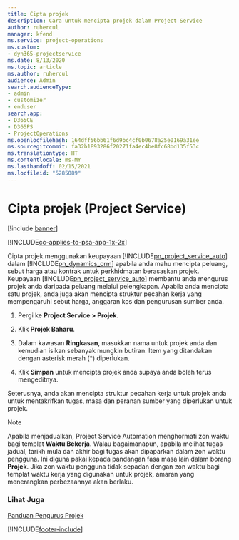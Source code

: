 ```yaml
---
title: Cipta projek
description: Cara untuk mencipta projek dalam Project Service
author: ruhercul
manager: kfend
ms.service: project-operations
ms.custom:
- dyn365-projectservice
ms.date: 8/13/2020
ms.topic: article
ms.author: ruhercul
audience: Admin
search.audienceType:
- admin
- customizer
- enduser
search.app:
- D365CE
- D365PS
- ProjectOperations
ms.openlocfilehash: 164dff56bb61f6d9bc4cf0b0678a25e0169a31ee
ms.sourcegitcommit: fa32b1893286f20271fa4ec4be8fc68bd135f53c
ms.translationtype: HT
ms.contentlocale: ms-MY
ms.lasthandoff: 02/15/2021
ms.locfileid: "5285089"
---
```

# <a name="create-a-project-project-service"></a>Cipta projek (Project Service)

[!include [banner](../includes/psa-now-project-operations.md)]

[!INCLUDE[cc-applies-to-psa-app-1x-2x](../includes/cc-applies-to-psa-app-1x-2x.md)]

Cipta projek menggunakan keupayaan [!INCLUDE[pn_project_service_auto](../includes/pn-project-service-auto.md)] dalam [!INCLUDE[pn_dynamics_crm](../includes/pn-dynamics-crm.md)] apabila anda mahu mencipta peluang, sebut harga atau kontrak untuk perkhidmatan berasaskan projek. Keupayaan [!INCLUDE[pn_project_service_auto](../includes/pn-project-service-auto.md)] membantu anda mengurus projek anda daripada peluang melalui pelengkapan. Apabila anda mencipta satu projek, anda juga akan mencipta struktur pecahan kerja yang mempengaruhi sebut harga, anggaran kos dan pengurusan sumber anda.  
  
1.  Pergi ke **Project Service > Projek**.  
  
2.  Klik **Projek Baharu**.  
  
3.  Dalam kawasan **Ringkasan**, masukkan nama untuk projek anda dan kemudian isikan sebanyak mungkin butiran. Item yang ditandakan dengan asterisk merah (*) diperlukan.  
  
4.  Klik **Simpan** untuk mencipta projek anda supaya anda boleh terus mengeditnya.  
  
Seterusnya, anda akan mencipta struktur pecahan kerja untuk projek anda untuk mentakrifkan tugas, masa dan peranan sumber yang diperlukan untuk projek.  

> [!NOTE]
> Apabila menjadualkan, Project Service Automation menghormati zon waktu bagi templat **Waktu Bekerja**. Walau bagaimanapun, apabila melihat tugas jadual, tarikh mula dan akhir bagi tugas akan dipaparkan dalam zon waktu pengguna. Ini diguna pakai kepada pandangan fasa masa lain dalam borang **Projek**. Jika zon waktu pengguna tidak sepadan dengan zon waktu bagi templat waktu kerja yang digunakan untuk projek, amaran yang menerangkan perbezaannya akan berlaku. 
  
### <a name="see-also"></a>Lihat Juga  
 [Panduan Pengurus Projek](../psa/project-manager-guide.md)


[!INCLUDE[footer-include](../includes/footer-banner.md)]
